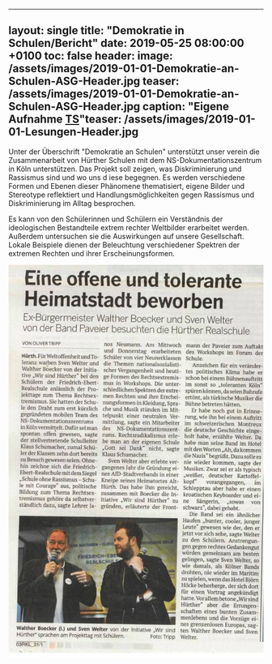 ---
layout: single
title:  "Demokratie in Schulen/Bericht"
date:   2019-05-25 08:00:00 +0100
toc: false
header:
 image: /assets/images/2019-01-01-Demokratie-an-Schulen-ASG-Header.jpg
 teaser: /assets/images/2019-01-01-Demokratie-an-Schulen-ASG-Header.jpg
 caption: "Eigene Aufnahme [**TS**](https://wir-sind-huerther.de/)"teaser: /assets/images/2019-01-01-Lesungen-Header.jpg
 ---
Unter der Überschrift "Demokratie an Schulen" unterstützt unser verein die Zusammenarbeit von Hürther Schulen mit dem 
NS-Dokumentationszentrum in Köln unterstützen. Das Projekt soll zeigen, was Diskriminierung und Rassismus sind und wo uns d
iese begegnen. Es werden verschiedene Formen und Ebenen dieser Phänomene thematisiert, eigene Bilder und Stereotype reflektiert 
und Handlungsmöglichkeiten gegen Rassismus und Diskriminierung im Alltag besprochen.

Es kann von den Schülerinnen und Schülern ein Verständnis der ideologischen Bestandteile extrem rechter 
Weltbilder erarbeitet werden. Außerdem untersuchen sie die Auswirkungen auf unsere Gesellschaft. Lokale Beispiele 
dienen der Beleuchtung verschiedener Spektren der extremen Rechten und ihrer Erscheinungsformen.

![Realschule](/assets/images/2019-05-25-realschule.jpg)

